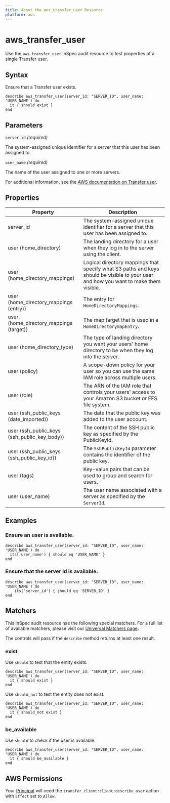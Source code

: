 ```yaml
---
title: About the aws_transfer_user Resource
platform: aws
---
```


# aws\_transfer\_user

Use the `aws_transfer_user` InSpec audit resource to test properties of a single Transfer user.

## Syntax

Ensure that a Transfer user exists.

    describe aws_transfer_user(server_id: "SERVER_ID", user_name: 'USER_NAME') do
      it { should exist }
    end

## Parameters

`server_id` _(required)_

The system-assigned unique identifier for a server that this user has been assigned to.

`user_name` _(required)_

The name of the user assigned to one or more servers.

For additional information, see the [AWS documentation on Transfer user](https://docs.aws.amazon.com/AWSCloudFormation/latest/UserGuide/aws-resource-transfer-user.html).

## Properties

| Property | Description|
| --- | --- |
| server_id | The system-assigned unique identifier for a server that this user has been assigned to. |
| user (home_directory) | The landing directory for a user when they log in to the server using the client.  |
| user (home_directory_mappings) | Logical directory mappings that specify what S3 paths and keys should be visible to your user and how you want to make them visible. |
| user (home_directory_mappings (entry)) | The entry for `HomeDirectoryMappings`. |
| user (home_directory_mappings (target)) | The map target that is used in a `HomeDirectorymapEntry`.  |
| user (home_directory_type) | The type of landing directory you want your users' home directory to be when they log into the server. |
| user (policy) | A scope-down policy for your user so you can use the same IAM role across multiple users. |
| user (role) | The ARN of the IAM role that controls your users' access to your Amazon S3 bucket or EFS file system. |
| user (ssh_public_keys (date_imported)) | The date that the public key was added to the user account. |
| user (ssh_public_keys (ssh_public_key_body)) | The content of the SSH public key as specified by the PublicKeyId. |
| user (ssh_public_keys (ssh_public_key_id)) | The `SshPublicKeyId` parameter contains the identifier of the public key.  |
| user (tags) | Key-value pairs that can be used to group and search for users.  |
| user (user_name) | The user name associated with a server as specified by the `ServerId`. |

## Examples

### Ensure an user is available.

    describe aws_transfer_user(server_id: "SERVER_ID", user_name: 'USER_NAME') do
      its('user_name') { should eq 'USER_NAME' }
    end

### Ensure that the server id is available.

    describe aws_transfer_user(server_id: "SERVER_ID", user_name: 'USER_NAME') do
        its('server_id') { should eq 'SERVER_ID' }
    end

## Matchers

This InSpec audit resource has the following special matchers. For a full list of available matchers, please visit our [Universal Matchers page](https://www.inspec.io/docs/reference/matchers/).

The controls will pass if the `describe` method returns at least one result.

### exist

Use `should` to test that the entity exists.

    describe aws_transfer_user(server_id: "SERVER_ID", user_name: 'USER_NAME') do
      it { should exist }
    end

Use `should_not` to test the entity does not exist.

    describe aws_transfer_user(server_id: "SERVER_ID", user_name: 'USER_NAME') do
      it { should_not exist }
    end

### be_available

Use `should` to check if the user is available.

    describe aws_transfer_user(server_id: "SERVER_ID", user_name: 'USER_NAME') do
      it { should be_available }
    end

## AWS Permissions

Your [Principal](https://docs.aws.amazon.com/IAM/latest/UserGuide/intro-structure.html#intro-structure-principal) will need the `transfer_client:client:describe_user` action with `Effect` set to `Allow`.
